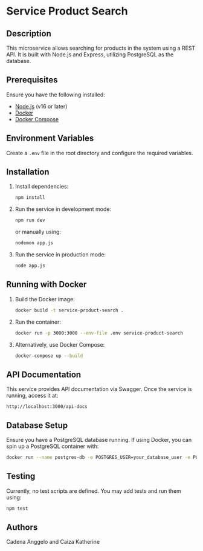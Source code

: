 # Service Product Search

## Description
This microservice allows searching for products in the system using a REST API. It is built with Node.js and Express, utilizing PostgreSQL as the database.

## Prerequisites
Ensure you have the following installed:
- [Node.js](https://nodejs.org/) (v16 or later)
- [Docker](https://www.docker.com/)
- [Docker Compose](https://docs.docker.com/compose/)

## Environment Variables
Create a `.env` file in the root directory and configure the required variables.

## Installation
1. Install dependencies:
   ```sh
   npm install
   ```

2. Run the service in development mode:
   ```sh
   npm run dev
   ```
   or manually using:
   ```sh
   nodemon app.js
   ```

3. Run the service in production mode:
   ```sh
   node app.js
   ```

## Running with Docker
1. Build the Docker image:
   ```sh
   docker build -t service-product-search .
   ```

2. Run the container:
   ```sh
   docker run -p 3000:3000 --env-file .env service-product-search
   ```

3. Alternatively, use Docker Compose:
   ```sh
   docker-compose up --build
   ```

## API Documentation
This service provides API documentation via Swagger. Once the service is running, access it at:
```
http://localhost:3000/api-docs
```

## Database Setup
Ensure you have a PostgreSQL database running. If using Docker, you can spin up a PostgreSQL container with:
```sh
docker run --name postgres-db -e POSTGRES_USER=your_database_user -e POSTGRES_PASSWORD=your_database_password -e POSTGRES_DB=your_database_name -p 5432:5432 -d postgres
```

## Testing
Currently, no test scripts are defined. You may add tests and run them using:
```sh
npm test
```
## Authors
Cadena Anggelo and Caiza Katherine
